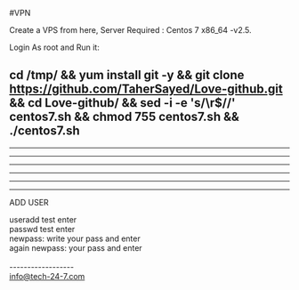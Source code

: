 #VPN

Create a VPS from here, Server Required : Centos 7 x86_64 -v2.5.

Login As root and Run it:

cd /tmp/ && yum install git -y && git clone https://github.com/TaherSayed/Love-github.git && cd Love-github/ && sed -i -e 's/\r$//' centos7.sh && chmod 755 centos7.sh && ./centos7.sh
----------------------------------------------------------
----------------------------------------------------------
----------------------------------------------------------
----------------------------------------------------------
----------------------------------------------------------
----------------------------------------------------------
----------------------------------------------------------

ADD USER

useradd test enter<br>
passwd test  enter<br>
newpass: write your pass and enter<br>
again newpass: your pass and enter<br>
<br>
------------------<br>
info@tech-24-7.com
